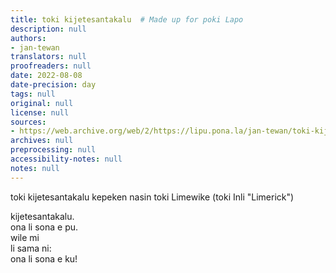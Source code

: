 ```yaml
---
title: toki kijetesantakalu  # Made up for poki Lapo
description: null
authors:
- jan-tewan
translators: null
proofreaders: null
date: 2022-08-08
date-precision: day
tags: null
original: null
license: null
sources:
- https://web.archive.org/web/2/https://lipu.pona.la/jan-tewan/toki-kijetesantakalu-kepeken-nasin-toki-limewike-toki-inli-limerick
archives: null
preprocessing: null
accessibility-notes: null
notes: null
---
```


toki kijetesantakalu kepeken nasin toki Limewike (toki Inli "Limerick")

kijetesantakalu.  
ona li sona e pu.  
wile mi  
li sama ni:  
ona li sona e ku!
